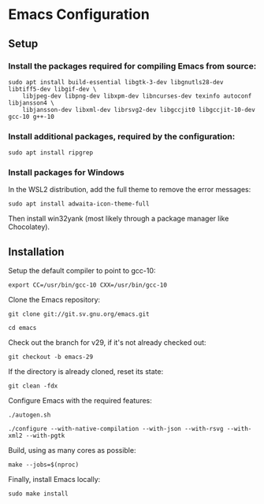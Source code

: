 # Emacs Configuration

## Setup

### Install the packages required for compiling Emacs from source:

```shell
sudo apt install build-essential libgtk-3-dev libgnutls28-dev libtiff5-dev libgif-dev \
    libjpeg-dev libpng-dev libxpm-dev libncurses-dev texinfo autoconf libjansson4 \
    libjansson-dev libxml-dev librsvg2-dev libgccjit0 libgccjit-10-dev gcc-10 g++-10
```

### Install additional packages, required by the configuration:


```shell
sudo apt install ripgrep
```

### Install packages for Windows

In the WSL2 distribution, add the full theme to remove the error messages:

```shell
sudo apt install adwaita-icon-theme-full
```

Then install win32yank (most likely through a package manager like Chocolatey).


## Installation

Setup the default compiler to point to gcc-10:

```shell
export CC=/usr/bin/gcc-10 CXX=/usr/bin/gcc-10
```

Clone the Emacs repository:

```shell
git clone git://git.sv.gnu.org/emacs.git
```

```shell
cd emacs
```

Check out the branch for v29, if it's not already checked out:

```shell
git checkout -b emacs-29
```

If the directory is already cloned, reset its state:

```shell
git clean -fdx
```

Configure Emacs with the required features:

```shell
./autogen.sh
```

```shell
./configure --with-native-compilation --with-json --with-rsvg --with-xml2 --with-pgtk
```

Build, using as many cores as possible:

```shell
make --jobs=$(nproc)
```

Finally, install Emacs locally:

```shell
sudo make install
```

